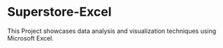 # Superstore-Excel
This Project showcases data analysis and visualization techniques using Microsoft Excel.
